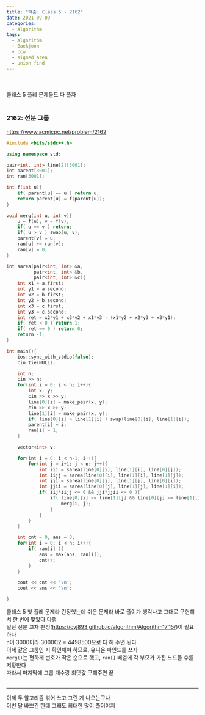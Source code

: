 ```yaml
---
title: "백준: Class 5 - 2162"
date: 2021-09-09
categories:
  - Algorithm
tags:
  - Algorithm
  - Baekjoon
  - ccw
  - signed area
  - union find
---
```


<br></br>
클래스 5 플레 문제들도 다 풀자
<br></br>

### 2162: 선분 그룹
https://www.acmicpc.net/problem/2162
```cpp
#include <bits/stdc++.h>

using namespace std;

pair<int, int> line[2][3001];
int parent[3001];
int ran[3001];

int f(int u){
    if( parent[u] == u ) return u;
    return parent[u] = f(parent[u]);
}

void merg(int u, int v){
    u = f(u); v = f(v);
    if( u == v ) return;
    if( u > v ) swap(u, v);
    parent[v] = u;
    ran[u] += ran[v];
    ran[v] = 0;
}

int sarea(pair<int, int> &a,
          pair<int, int> &b,
          pair<int, int> &c){
    int x1 = a.first;
    int y1 = a.second;
    int x2 = b.first;
    int y2 = b.second;
    int x3 = c.first;
    int y3 = c.second;
    int ret = x2*y1 + x3*y2 + x1*y3 - (x1*y2 + x2*y3 + x3*y1);
    if( ret < 0 ) return 1;
    if( ret == 0 ) return 0;
    return -1;
}

int main(){
    ios::sync_with_stdio(false);
    cin.tie(NULL);

    int n;
    cin >> n;
    for(int i = 0; i < n; i++){
        int x, y;
        cin >> x >> y;
        line[0][i] = make_pair(x, y);
        cin >> x >> y;
        line[1][i] = make_pair(x, y);
        if( line[0][i] > line[1][i] ) swap(line[0][i], line[1][i]);
        parent[i] = i;
        ran[i] = 1;
    }

    vector<int> v;

    for(int i = 0; i < n-1; i++){
        for(int j = i+1; j < n; j++){
            int iij = sarea(line[0][i], line[1][i], line[0][j]);
            int iijj = sarea(line[0][i], line[1][i], line[1][j]);
            int jji = sarea(line[0][j], line[1][j], line[0][i]);
            int jjii = sarea(line[0][j], line[1][j], line[1][i]);
            if( iij*iijj <= 0 && jji*jjii <= 0 ){
                if( line[0][i] <= line[1][j] && line[0][j] <= line[1][i] ){
                    merg(i, j);
                }
            }
        }
    }

    int cnt = 0, ans = 0;
    for(int i = 0; i < n; i++){
        if( ran[i] ){
            ans = max(ans, ran[i]);
            cnt++;
        }
    }

    cout << cnt << '\n';
    cout << ans << '\n';

}
```
클래스 5 첫 플레 문제라 긴장했는데 쉬운 문제라 바로 풀이가 생각나고 그대로 구현해서 한 번에 맞았다 다행  
일단 선분 교차 판정(https://cyj893.github.io/algorithm/Algorithm17_15/)이 필요하다  
n이 3000이라 3000C2 = 4498500으로 다 해 주면 된다  
이제 같은 그룹인 지 확인해야 하므로, 유니온 파인드를 쓰자  
`merg()`는 편하게 번호가 작은 순으로 했고, `ran[]` 배열에 각 부모가 가진 노드들 수를 저장한다  
따라서 마지막에 그룹 개수랑 최댓값 구해주면 끝
<br></br>

---
이제 두 알고리즘 섞어 쓰고 그런 게 나오는구나  
이번 달 바쁘긴 한데 그래도 최대한 많이 풀어야지
<br></br>
